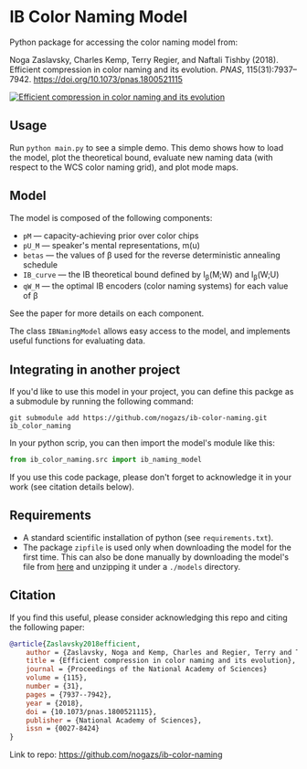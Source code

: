 # IB Color Naming Model

Python package for accessing the color naming model from:

Noga Zaslavsky, Charles Kemp, Terry Regier, and Naftali Tishby (2018).
Efficient compression in color naming and its evolution. *PNAS*, 115(31):7937– 7942.
https://doi.org/10.1073/pnas.1800521115 

[![Efficient compression in color naming and its evolution](https://www.nogsky.com/publication/2018a-pnas/featured.png)](https://www.youtube.com/watch?v=4nJ35y9iYiM&feature=emb_logo)

## Usage

Run `python main.py` to see a simple demo.
This demo shows how to load the model, plot the theoretical bound,
evaluate new naming data (with respect to the WCS color naming grid),
and plot mode maps.

## Model

The model is composed of the following components:

- `pM`	— capacity-achieving prior over color chips
- `pU_M` — speaker's mental representations, m(u)
- `betas` —	the values of &beta; used for the reverse deterministic annealing schedule
- `IB_curve` —	the IB theoretical bound defined by I<sub>&beta;</sub>(M;W) and I<sub>&beta;</sub>(W;U)
- `qW_M`	—	the optimal IB encoders (color naming systems) for each value of &beta;

See the paper for more details on each component.

The class `IBNamingModel` allows easy access to the model,
and implements useful functions for evaluating data. 

## Integrating in another project

If you'd like to use this model in your project, you can define this packge as a submodule by running the following command:

```shell
git submodule add https://github.com/nogazs/ib-color-naming.git ib_color_naming
```

In your python scrip, you can then import the model's module like this: 

```python
from ib_color_naming.src import ib_naming_model
```
If you use this code package, please don't forget to acknowledge it in your work (see citation details below).

## Requirements

- A standard scientific installation of python (see `requirements.txt`).  
- The package `zipfile` is used only when downloading the model for the first time. This can also be done manually by
downloading the model's file from  [here](https://www.dropbox.com/s/70w953orv27kz1o/IB_color_naming_model.zip?dl=1)
and unzipping it under a `./models` directory.

## Citation

If you find this useful, please consider acknowledging this repo and citing the following paper: 
```bibtex
@article{Zaslavsky2018efficient,
    author = {Zaslavsky, Noga and Kemp, Charles and Regier, Terry and Tishby, Naftali},
    title = {Efficient compression in color naming and its evolution},
    journal = {Proceedings of the National Academy of Sciences}
    volume = {115},
    number = {31},
    pages = {7937--7942},
    year = {2018},
    doi = {10.1073/pnas.1800521115},
    publisher = {National Academy of Sciences},
    issn = {0027-8424}
}
```
Link to repo: https://github.com/nogazs/ib-color-naming
